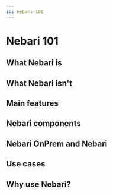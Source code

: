 ```yaml
---
id: nebari-101
---
```


# Nebari 101


## What Nebari is

## What Nebari isn't

## Main features

## Nebari components

## Nebari OnPrem and Nebari

## Use cases

## Why use Nebari?

